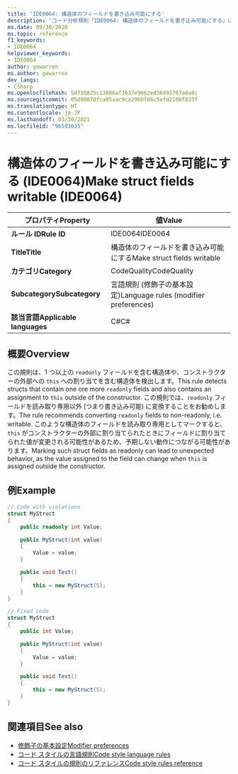 ```yaml
---
title: 'IDE0064: 構造体のフィールドを書き込み可能にする'
description: 'コード分析規則「IDE0064: 構造体のフィールドを書き込み可能にする」について'
ms.date: 09/30/2020
ms.topic: reference
f1_keywords:
- IDE0064
helpviewer_keywords:
- IDE0064
author: gewarren
ms.author: gewarren
dev_langs:
- CSharp
ms.openlocfilehash: 5d710825c13886af1637e9662ed36493767a0a8c
ms.sourcegitcommit: 05d0087dfca85aac9ca2960f86c5efd218bf833f
ms.translationtype: HT
ms.contentlocale: ja-JP
ms.lasthandoff: 03/30/2021
ms.locfileid: "96593635"
---
```

# <a name="make-struct-fields-writable-ide0064"></a><span data-ttu-id="dcc81-103">構造体のフィールドを書き込み可能にする (IDE0064)</span><span class="sxs-lookup"><span data-stu-id="dcc81-103">Make struct fields writable (IDE0064)</span></span>

|<span data-ttu-id="dcc81-104">プロパティ</span><span class="sxs-lookup"><span data-stu-id="dcc81-104">Property</span></span>|<span data-ttu-id="dcc81-105">値</span><span class="sxs-lookup"><span data-stu-id="dcc81-105">Value</span></span>|
|-|-|
| <span data-ttu-id="dcc81-106">**ルール ID**</span><span class="sxs-lookup"><span data-stu-id="dcc81-106">**Rule ID**</span></span> | <span data-ttu-id="dcc81-107">IDE0064</span><span class="sxs-lookup"><span data-stu-id="dcc81-107">IDE0064</span></span> |
| <span data-ttu-id="dcc81-108">**Title**</span><span class="sxs-lookup"><span data-stu-id="dcc81-108">**Title**</span></span> | <span data-ttu-id="dcc81-109">構造体のフィールドを書き込み可能にする</span><span class="sxs-lookup"><span data-stu-id="dcc81-109">Make struct fields writable</span></span> |
| <span data-ttu-id="dcc81-110">**カテゴリ**</span><span class="sxs-lookup"><span data-stu-id="dcc81-110">**Category**</span></span> | <span data-ttu-id="dcc81-111">CodeQuality</span><span class="sxs-lookup"><span data-stu-id="dcc81-111">CodeQuality</span></span> |
| <span data-ttu-id="dcc81-112">**Subcategory**</span><span class="sxs-lookup"><span data-stu-id="dcc81-112">**Subcategory**</span></span> | <span data-ttu-id="dcc81-113">言語規則 (修飾子の基本設定)</span><span class="sxs-lookup"><span data-stu-id="dcc81-113">Language rules (modifier preferences)</span></span> |
| <span data-ttu-id="dcc81-114">**該当言語**</span><span class="sxs-lookup"><span data-stu-id="dcc81-114">**Applicable languages**</span></span> | <span data-ttu-id="dcc81-115">C#</span><span class="sxs-lookup"><span data-stu-id="dcc81-115">C#</span></span> |

## <a name="overview"></a><span data-ttu-id="dcc81-116">概要</span><span class="sxs-lookup"><span data-stu-id="dcc81-116">Overview</span></span>

<span data-ttu-id="dcc81-117">この規則は、1 つ以上の `readonly` フィールドを含む構造体や、コンストラクターの外部への `this` への割り当てを含む構造体を検出します。</span><span class="sxs-lookup"><span data-stu-id="dcc81-117">This rule detects structs that contain one ore more `readonly` fields and also contains an assignment to `this` outside of the constructor.</span></span> <span data-ttu-id="dcc81-118">この規則では、`readonly` フィールドを読み取り専用以外 (つまり書き込み可能) に変換することをお勧めします。</span><span class="sxs-lookup"><span data-stu-id="dcc81-118">The rule recommends converting `readonly` fields to non-readonly, i.e. writable.</span></span> <span data-ttu-id="dcc81-119">このような構造体のフィールドを読み取り専用としてマークすると、`this` がコンストラクターの外部に割り当てられたときにフィールドに割り当てられた値が変更される可能性があるため、予期しない動作につながる可能性があります。</span><span class="sxs-lookup"><span data-stu-id="dcc81-119">Marking such struct fields as readonly can lead to unexpected behavior, as the value assigned to the field can change when `this` is assigned outside the constructor.</span></span>

## <a name="example"></a><span data-ttu-id="dcc81-120">例</span><span class="sxs-lookup"><span data-stu-id="dcc81-120">Example</span></span>

```csharp
// Code with violations
struct MyStruct
{
    public readonly int Value;

    public MyStruct(int value)
    {
        Value = value;
    }

    public void Test()
    {
        this = new MyStruct(5);
    }
}

// Fixed code
struct MyStruct
{
    public int Value;

    public MyStruct(int value)
    {
        Value = value;
    }

    public void Test()
    {
        this = new MyStruct(5);
    }
}
```

## <a name="see-also"></a><span data-ttu-id="dcc81-121">関連項目</span><span class="sxs-lookup"><span data-stu-id="dcc81-121">See also</span></span>

- [<span data-ttu-id="dcc81-122">修飾子の基本設定</span><span class="sxs-lookup"><span data-stu-id="dcc81-122">Modifier preferences</span></span>](modifier-preferences.md)
- [<span data-ttu-id="dcc81-123">コード スタイルの言語規則</span><span class="sxs-lookup"><span data-stu-id="dcc81-123">Code style language rules</span></span>](language-rules.md)
- [<span data-ttu-id="dcc81-124">コード スタイルの規則のリファレンス</span><span class="sxs-lookup"><span data-stu-id="dcc81-124">Code style rules reference</span></span>](index.md)

